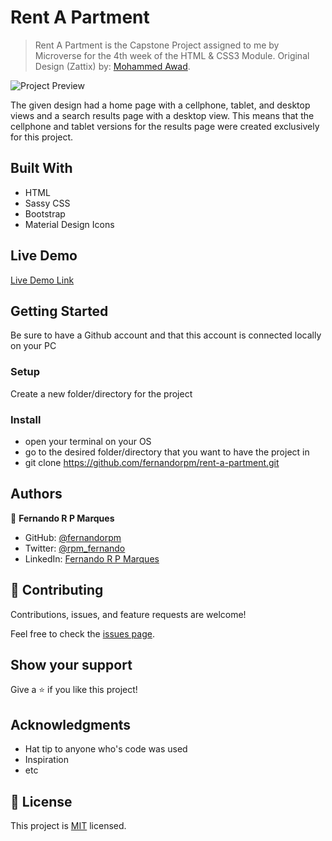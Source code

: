 # Rent A Partment

> Rent A Partment is the Capstone Project assigned to me by Microverse for the 4th week of the HTML & CSS3 Module.
> Original Design (Zattix) by: <a href="https://www.behance.net/gallery/24796463/ZATTIX" target="_blank">Mohammed Awad</a>.

![Project Preview](rent-a-partment.gif)

The given design had a home page with a cellphone, tablet, and desktop views and a search results page with a desktop view.
This means that the cellphone and tablet versions for the results page were created exclusively for this project.


## Built With

- HTML
- Sassy CSS
- Bootstrap
- Material Design Icons


## Live Demo

[Live Demo Link](https://fernandorpm.github.io/rent-a-partment/)


## Getting Started

Be sure to have a Github account and that this account is connected locally on your PC


### Setup

Create a new folder/directory for the project


### Install

- open your terminal on your OS
- go to the desired folder/directory that you want to have the project in
- git clone https://github.com/fernandorpm/rent-a-partment.git


## Authors

👤 **Fernando R P Marques**

- GitHub: <a href="https://github.com/fernandorpm" target="_blank">@fernandorpm</a>
- Twitter: <a href="https://twitter.com/rpm_fernando" target="_blank">@rpm_fernando</a>
- LinkedIn: <a href="https://linkedin.com/in/fernandorpm" target="_blank">Fernando R P Marques</a>


## 🤝 Contributing

Contributions, issues, and feature requests are welcome!

Feel free to check the [issues page](https://github.com/fernandorpm/rent-a-partment/issues/2).


## Show your support

Give a ⭐️ if you like this project!


## Acknowledgments

- Hat tip to anyone who's code was used
- Inspiration
- etc


## 📝 License

This project is [MIT](MIT.md) licensed.
